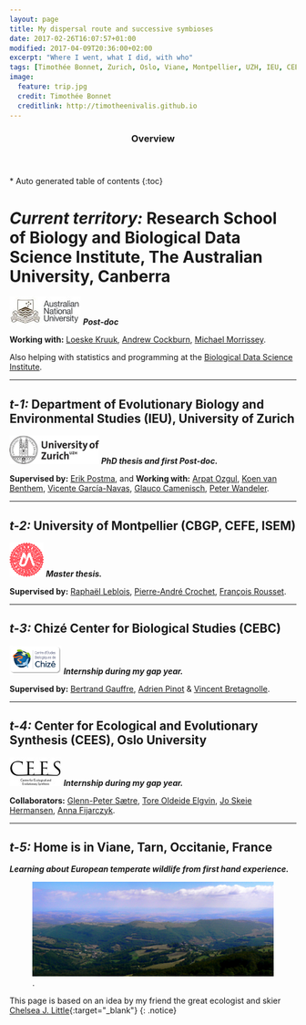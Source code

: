 ```yaml
---
layout: page
title: My dispersal route and successive symbioses
date: 2017-02-26T16:07:57+01:00
modified: 2017-04-09T20:36:00+02:00
excerpt: "Where I went, what I did, with who"
tags: [Timothée Bonnet, Zurich, Oslo, Viane, Montpellier, UZH, IEU, CEES, CEFE, ISEM, CBGP, CEBC, collaborations, collaborators, dispersal, positions]
image:
  feature: trip.jpg
  credit: Timothée Bonnet
  creditlink: http://timotheenivalis.github.io
---
```

<section id="table-of-contents" class="toc">
  <header>
    <h3>Overview</h3>
  </header>
<div id="drawer" markdown="1">
*  Auto generated table of contents
{:toc}
</div>
</section><!-- /#table-of-contents -->


# __*Current territory:*__ Research School of Biology and Biological Data Science Institute, The Australian University, Canberra
![alt text](/images/ANU.jpg "ANU") __*Post-doc*__  

**Working with:** [Loeske Kruuk](http://biology.anu.edu.au/research/labs/kruuk-lab-evolutionary-ecology-and-quantitative-genetics), [Andrew Cockburn](http://biology.anu.edu.au/people/andrew-cockburn), [Michael Morrissey](https://synergy.st-andrews.ac.uk/megaloceros/).

Also helping with statistics and programming at the [Biological Data Science Institute](http://bdsi.anu.edu.au/).

_______________________

## __*t-1:*__ Department of Evolutionary Biology and Environmental Studies (IEU), University of Zurich

![alt text](/images/uzhlogo.jpg "UZH") __*PhD thesis and first Post-doc.*__

**Supervised by:** [Erik Postma](http://erikpostma.net/index.html), and **Working with:** [Arpat Ozgul](http://www.popecol.org/team/arpat-ozgul/), [Koen van Benthem](http://www.popecol.org/team/koen-van-benthem/), [Vicente García-Navas](http://vicentegarcianavas.weebly.com/), [Glauco Camenisch](http://independent.academia.edu/GlaucoCamenisch), [Peter Wandeler](http://www.fr.ch/mhn/de/pub/museum/museums_mannschaft.htm).

_______________________

## __*t-2:*__ University of Montpellier (CBGP, CEFE, ISEM)
![alt text](/images/LOGO_MP2.png "UM2") __*Master thesis.*__

**Supervised by:** [Raphaël Leblois](http://raphael.leblois.free.fr/), [Pierre-André Crochet](https://www.researchgate.net/profile/Pierre-Andre_Crochet), [François Rousset](http://www.isem.univ-montp2.fr/recherche/teams/evolutionary-genetics/staff/roussetfrancois/?lang=en).

_______________________

## __*t-3:*__ Chizé Center for Biological Studies (CEBC)
![alt text](/images/logo_CEBC.png "CEBC") __*Internship during my gap year.*__

**Supervised by:** [Bertrand Gauffre](https://orcid.org/0000-0001-5431-8098), [Adrien Pinot](https://www.researchgate.net/profile/Adrien_Pinot) & [Vincent Bretagnolle](https://scholar.google.com/citations?user=8TZfEwsAAAAJ&hl=fr).

_______________________

## __*t-4:*__ Center for Ecological and Evolutionary Synthesis (CEES), Oslo University
![alt text](/images/cees.jpg "CEES") __*Internship during my gap year.*__

**Collaborators:**
 [Glenn-Peter Sætre](https://www.mn.uio.no/cees/english/people/core/glennp/), [Tore Oldeide Elgvin](https://www.nhm.uio.no/english/about/organization/exhibitions-public-services/people/toreoe/index.html), [Jo Skeie Hermansen](https://www.mn.uio.no/cees/english/people/researcher-postdoc/josh/), [Anna Fijarczyk](https://landrylab.ibis.ulaval.ca/?page_id=1411).

_______________________

## __*t-5:*__ Home is in Viane, Tarn, Occitanie, France
__*Learning about European temperate wildlife from first hand experience.*__

<figure>
	<a href="http://viane.fr/presentation/"><img src="/images/roqueceziere.jpg"></a>
	<figcaption><a href="" title="Viane"></a>.</figcaption>
</figure>

This page is based on an idea by my friend the great ecologist and skier [Chelsea J. Little](https://chelseajeanlittle.com/){:target="_blank"}
{: .notice}
